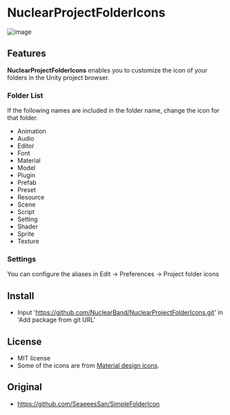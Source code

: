 # NuclearProjectFolderIcons

![image](https://user-images.githubusercontent.com/68797964/132967661-a6aff48e-4605-417f-8f4c-367d9172ed0f.png)

## Features

**NuclearProjectFolderIcons** enables you to customize the icon of your folders in the Unity project browser.

### Folder List

If the following names are included in the folder name, change the icon for that folder.

- Animation
- Audio
- Editor
- Font
- Material
- Model
- Plugin
- Prefab
- Preset
- Resource
- Scene
- Script
- Setting
- Shader
- Sprite
- Texture

### Settings

You can configure the aliases in Edit -> Preferences -> Project folder icons

## Install

- Input 'https://github.com/NuclearBand/NuclearProjectFolderIcons.git' in 'Add package from git URL'

## License

- MIT license
- Some of the icons are from [Material design icons](https://fonts.google.com/icons).

## Original

- https://github.com/SeaeeesSan/SimpleFolderIcon
